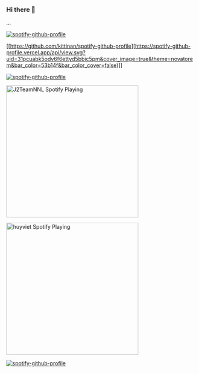### Hi there 👋

<!--
**huyviet0110/huyviet0110** is a ✨ _special_ ✨ repository because its `README.md` (this file) appears on your GitHub profile.

Here are some ideas to get you started:

- 🔭 I’m currently working on ...
- 🌱 I’m currently learning ...
- 👯 I’m looking to collaborate on ...
- 🤔 I’m looking for help with ...
- 💬 Ask me about ...
- 📫 How to reach me: ...
- 😄 Pronouns: ...
- ⚡ Fun fact: ...
-->
...

[![spotify-github-profile](https://spotify-github-profile.vercel.app/api/view?uid=31pcuabk5odv6f6ettyd5bbic5pm&cover_image=true&theme=natemoo-re&bar_color=53b14f&bar_color_cover=false)](https://github.com/kittinan/spotify-github-profile)

[[https://github.com/kittinan/spotify-github-profile][https://spotify-github-profile.vercel.app/api/view.svg?uid=31pcuabk5odv6f6ettyd5bbic5pm&cover_image=true&theme=novatorem&bar_color=53b14f&bar_color_cover=false)]]

[![spotify-github-profile](https://spotify-github-profile.vercel.app/api/view?uid=31pcuabk5odv6f6ettyd5bbic5pm&cover_image=true&theme=novatorem&bar_color=53b14f&bar_color_cover=true)](https://github.com/kittinan/spotify-github-profile)

[<img src="https://spotify-playing-git-master.j2teamnnl.vercel.app/api/spotify-playing" alt="J2TeamNNL Spotify Playing" width="350" />](https://open.spotify.com/user/31ghget3jspvgpjwbv5pcwli3smab)

[<img src="https://spotify-playing-git-master.31pcuabk5odv6f6ettyd5bbic5pm.vercel.app/api/spotify-playing" alt="huyviet Spotify Playing" width="350" />](https://open.spotify.com/playlist/40aMg8XoTLfa7x5PXUfvQi)

[![spotify-github-profile](https://spotify-github-profile.vercel.app/api/view?uid=31pcuabk5odv6f6ettyd5bbic5pm&cover_image=true&theme=novatorem&bar_color_cover=true&bar_color=53b14f)](https://github.com/kittinan/spotify-github-profile)
